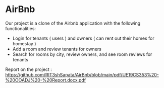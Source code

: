 # AirBnb
Our project is a clone of the Airbnb application with the following functionalities:
- Login for tenants ( users ) and owners ( can rent out their homes for homestay ) 
- Add a room and review tenants for owners
- Search for rooms by city, review owners, and see room reviews for tenants

Report on the project : https://github.com/RIT3shSapata/AirBnb/blob/main/pdf/UE19CS353%20-%20OOADJ%20-%20Report.docx.pdf
